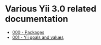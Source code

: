 # Various Yii 3.0 related documentation

- [000 - Packages](000-packages.md)
- [001 - Yii goals and values](001-yii-values.md)
